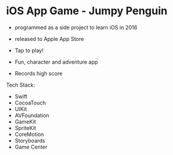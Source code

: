 # iOS App Game - Jumpy Penguin

- programmed as a side project to learn iOS in 2016
- released to Apple App Store


- Tap to play!
- Fun, character and adventure app
- Records high score

Tech Stack:
- Swift
- CocoaTouch
- UIKit
- AVFoundation
- GameKit
- SpriteKit
- CoreMotion
- Storyboards
- Game Center
